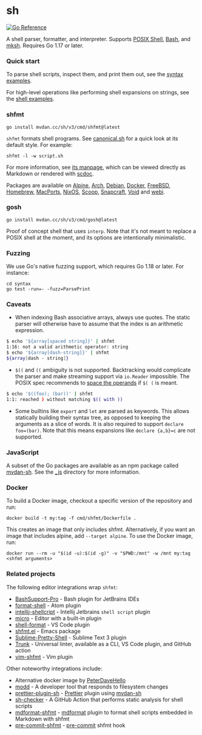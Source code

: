 # sh

[![Go Reference](https://pkg.go.dev/badge/mvdan.cc/sh/v3.svg)](https://pkg.go.dev/mvdan.cc/sh/v3)

A shell parser, formatter, and interpreter. Supports [POSIX Shell], [Bash], and
[mksh]. Requires Go 1.17 or later.

### Quick start

To parse shell scripts, inspect them, and print them out, see the [syntax
examples](https://pkg.go.dev/mvdan.cc/sh/v3/syntax#pkg-examples).

For high-level operations like performing shell expansions on strings, see the
[shell examples](https://pkg.go.dev/mvdan.cc/sh/v3/shell#pkg-examples).

### shfmt

	go install mvdan.cc/sh/v3/cmd/shfmt@latest

`shfmt` formats shell programs. See [canonical.sh](syntax/canonical.sh) for a
quick look at its default style. For example:

	shfmt -l -w script.sh

For more information, see [its manpage](cmd/shfmt/shfmt.1.scd), which can be
viewed directly as Markdown or rendered with [scdoc].

Packages are available on [Alpine], [Arch], [Debian], [Docker], [FreeBSD],
[Homebrew], [MacPorts], [NixOS], [Scoop], [Snapcraft], [Void] and [webi].

### gosh

	go install mvdan.cc/sh/v3/cmd/gosh@latest

Proof of concept shell that uses `interp`. Note that it's not meant to replace a
POSIX shell at the moment, and its options are intentionally minimalistic.

### Fuzzing

We use Go's native fuzzing support, which requires Go 1.18 or later. For instance:

	cd syntax
	go test -run=- -fuzz=ParsePrint

### Caveats

* When indexing Bash associative arrays, always use quotes. The static parser
  will otherwise have to assume that the index is an arithmetic expression.

```sh
$ echo '${array[spaced string]}' | shfmt
1:16: not a valid arithmetic operator: string
$ echo '${array[dash-string]}' | shfmt
${array[dash - string]}
```

* `$((` and `((` ambiguity is not supported. Backtracking would complicate the
  parser and make streaming support via `io.Reader` impossible. The POSIX spec
  recommends to [space the operands][posix-ambiguity] if `$( (` is meant.

```sh
$ echo '$((foo); (bar))' | shfmt
1:1: reached ) without matching $(( with ))
```

* Some builtins like `export` and `let` are parsed as keywords.
  This allows statically building their syntax tree,
  as opposed to keeping the arguments as a slice of words.
  It is also required to support `declare foo=(bar)`.
  Note that this means expansions like `declare {a,b}=c` are not supported.

### JavaScript

A subset of the Go packages are available as an npm package called [mvdan-sh].
See the [_js](_js) directory for more information.

### Docker

To build a Docker image, checkout a specific version of the repository and run:

	docker build -t my:tag -f cmd/shfmt/Dockerfile .

This creates an image that only includes shfmt. Alternatively, if you want an
image that includes alpine, add `--target alpine`.
To use the Docker image, run:

	docker run --rm -u "$(id -u):$(id -g)" -v "$PWD:/mnt" -w /mnt my:tag <shfmt arguments>

### Related projects

The following editor integrations wrap `shfmt`:

- [BashSupport-Pro] - Bash plugin for JetBrains IDEs
- [format-shell] - Atom plugin
- [intellij-shellcript] - Intellij Jetbrains `shell script` plugin
- [micro] - Editor with a built-in plugin
- [shell-format] - VS Code plugin
- [shfmt.el] - Emacs package
- [Sublime-Pretty-Shell] - Sublime Text 3 plugin
- [Trunk] - Universal linter, available as a CLI, VS Code plugin, and GitHub action
- [vim-shfmt] - Vim plugin

Other noteworthy integrations include:

- Alternative docker image by [PeterDaveHello][dockerized-peterdavehello]
- [modd] - A developer tool that responds to filesystem changes
- [prettier-plugin-sh] - [Prettier] plugin using [mvdan-sh]
- [sh-checker] - A GitHub Action that performs static analysis for shell scripts
- [mdformat-shfmt] - [mdformat] plugin to format shell scripts embedded in Markdown with shfmt
- [pre-commit-shfmt] - [pre-commit] shfmt hook

[alpine]: https://pkgs.alpinelinux.org/packages?name=shfmt
[arch]: https://archlinux.org/packages/community/x86_64/shfmt/
[bash]: https://www.gnu.org/software/bash/
[BashSupport-Pro]: https://www.bashsupport.com/manual/editor/formatter/
[debian]: https://tracker.debian.org/pkg/shfmt
[docker]: https://hub.docker.com/r/mvdan/shfmt/
[dockerized-peterdavehello]: https://github.com/PeterDaveHello/docker-shfmt
[editorconfig]: https://editorconfig.org/
[examples]: https://pkg.go.dev/mvdan.cc/sh/v3/syntax#pkg-examples
[format-shell]: https://atom.io/packages/format-shell
[freebsd]: https://www.freshports.org/devel/shfmt
[homebrew]: https://formulae.brew.sh/formula/shfmt
[intellij-shellcript]: https://www.jetbrains.com/help/idea/shell-scripts.html
[macports]: https://ports.macports.org/port/shfmt/summary/
[mdformat-shfmt]: https://github.com/hukkin/mdformat-shfmt
[mdformat]: https://github.com/executablebooks/mdformat
[micro]: https://micro-editor.github.io/
[mksh]: http://www.mirbsd.org/mksh.htm
[modd]: https://github.com/cortesi/modd
[mvdan-sh]: https://www.npmjs.com/package/mvdan-sh
[nixos]: https://github.com/NixOS/nixpkgs/blob/HEAD/pkgs/tools/text/shfmt/default.nix
[posix shell]: https://pubs.opengroup.org/onlinepubs/9699919799/utilities/V3_chap02.html
[posix-ambiguity]: https://pubs.opengroup.org/onlinepubs/9699919799/utilities/V3_chap02.html#tag_18_06_03
[pre-commit]: https://pre-commit.com
[pre-commit-shfmt]: https://github.com/scop/pre-commit-shfmt
[prettier-plugin-sh]: https://github.com/rx-ts/prettier/tree/master/packages/sh
[prettier]: https://prettier.io
[scdoc]: https://sr.ht/~sircmpwn/scdoc/
[scoop]: https://github.com/ScoopInstaller/Main/blob/HEAD/bucket/shfmt.json
[sh-checker]: https://github.com/luizm/action-sh-checker
[shell-format]: https://marketplace.visualstudio.com/items?itemName=foxundermoon.shell-format
[shfmt.el]: https://github.com/purcell/emacs-shfmt/
[snapcraft]: https://snapcraft.io/shfmt
[sublime-pretty-shell]: https://github.com/aerobounce/Sublime-Pretty-Shell
[trunk]: https://trunk.io/products/check
[vim-shfmt]: https://github.com/z0mbix/vim-shfmt
[void]: https://github.com/void-linux/void-packages/blob/HEAD/srcpkgs/shfmt/template
[webi]: https://webinstall.dev/shfmt/
